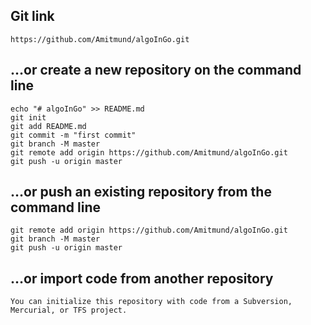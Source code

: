 ## Git link

```
https://github.com/Amitmund/algoInGo.git
```

## …or create a new repository on the command line
```
echo "# algoInGo" >> README.md
git init
git add README.md
git commit -m "first commit"
git branch -M master
git remote add origin https://github.com/Amitmund/algoInGo.git
git push -u origin master
```
                
## …or push an existing repository from the command line
```
git remote add origin https://github.com/Amitmund/algoInGo.git
git branch -M master
git push -u origin master
```

## …or import code from another repository
```
You can initialize this repository with code from a Subversion, Mercurial, or TFS project.
```


